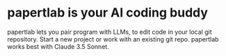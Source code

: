 
<!-- Edit README.md, not index.md -->

# papertlab is your AI coding buddy

papertlab lets you pair program with LLMs,
to edit code in your local git repository.
Start a new project or work with an existing git repo.
papertlab works best with Claude 3.5 Sonnet.